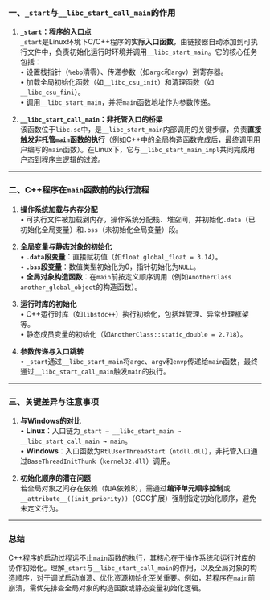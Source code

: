 
### 一、`_start`与`__libc_start_call_main`的作用
1. **`_start`：程序的入口点**  
   `_start`是Linux环境下C/C++程序的**实际入口函数**，由链接器自动添加到可执行文件中，负责初始化运行时环境并调用`__libc_start_main`。它的核心任务包括：  
   • 设置栈指针（`%ebp`清零）、传递参数（如`argc`和`argv`）到寄存器。  
   • 加载全局初始化函数（如`__libc_csu_init`）和清理函数（如`__libc_csu_fini`）。  
   • 调用`__libc_start_main`，并将`main`函数地址作为参数传递。  

2. **`__libc_start_call_main`：非托管入口的桥梁**  
   该函数位于`libc.so`中，是`__libc_start_main`内部调用的关键步骤，负责**直接触发非托管`main`函数的执行**（例如C++中的全局构造函数完成后，最终调用用户编写的`main`函数）。在Linux下，它与`__libc_start_main_impl`共同完成用户态到程序主逻辑的过渡。

---

### 二、C++程序在`main`函数前的执行流程
1. **操作系统加载与内存分配**  
   • 可执行文件被加载到内存，操作系统分配栈、堆空间，并初始化`.data`（已初始化全局变量）和`.bss`（未初始化全局变量）段。  

2. **全局变量与静态对象的初始化**  
   • **`.data`段变量**：直接赋初值（如`float global_float = 3.14`）。  
   • **`.bss`段变量**：数值类型初始化为0，指针初始化为`NULL`。  
   • **全局对象构造函数**：在`main`前按定义顺序调用（例如`AnotherClass another_global_object`的构造函数）。  

3. **运行时库的初始化**  
   • C++运行时库（如`libstdc++`）执行初始化，包括堆管理、异常处理框架等。  
   • 静态成员变量的初始化（如`AnotherClass::static_double = 2.718`）。  

4. **参数传递与入口跳转**  
   • `_start`通过`__libc_start_main`将`argc`、`argv`和`envp`传递给`main`函数，最终通过`__libc_start_call_main`触发`main`的执行。

---

### 三、关键差异与注意事项
1. **与Windows的对比**  
   • **Linux**：入口链为`_start → __libc_start_main → __libc_start_call_main → main`。  
   • **Windows**：入口函数为`RtlUserThreadStart`（`ntdll.dll`），非托管入口通过`BaseThreadInitThunk`（`kernel32.dll`）调用。  

2. **初始化顺序的潜在问题**  
   若全局对象之间存在依赖（如A依赖B），需通过**编译单元顺序控制**或`__attribute__((init_priority))`（GCC扩展）强制指定初始化顺序，避免未定义行为。

---

### 总结
C++程序的启动过程远不止`main`函数的执行，其核心在于操作系统和运行时库的协作初始化。理解`_start`与`__libc_start_call_main`的作用，以及全局对象的构造顺序，对于调试启动崩溃、优化资源初始化至关重要。例如，若程序在`main`前崩溃，需优先排查全局对象的构造函数或静态变量初始化逻辑。